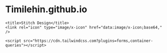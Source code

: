 # Timilehin.github.io
<html>
  <head>
    <link rel="preconnect" href="https://fonts.gstatic.com/" crossorigin="" />
    <link
      rel="stylesheet"
      as="style"
      onload="this.rel='stylesheet'"
      href="https://fonts.googleapis.com/css2?display=swap&amp;family=Inter%3Awght%40400%3B500%3B700%3B900&amp;family=Noto+Sans%3Awght%40400%3B500%3B700%3B900"
    />

    <title>Stitch Design</title>
    <link rel="icon" type="image/x-icon" href="data:image/x-icon;base64," />

    <script src="https://cdn.tailwindcss.com?plugins=forms,container-queries"></script>
  </head>
  <body>
    <div class="relative flex size-full min-h-screen flex-col bg-white justify-between group/design-root overflow-x-hidden" style='font-family: Inter, "Noto Sans", sans-serif;'>
      <div>
        <div class="@container">
          <div class="@[480px]:p-4">
            <div
              class="flex min-h-[480px] flex-col gap-6 bg-cover bg-center bg-no-repeat @[480px]:gap-8 @[480px]:rounded-lg items-center justify-center p-4"
              style='background-image: linear-gradient(rgba(0, 0, 0, 0.1) 0%, rgba(0, 0, 0, 0.4) 100%), url("https://lh3.googleusercontent.com/aida-public/AB6AXuCueipIWcs_tX94IOaIFMQygWaaCigpX5Z2S_kxXF5P4MWLOiqzOu-8YmJhXuhbVyg2840ooab183il3PaowDvMmRsJ3BFSafuahjR1stJHN_wHN-ZX6RwMFGnYp1ORhlkjqH4D_bImIu1qIg2GNOVwYgIOq4JMuNBE-mvf03qMWd8AjXtrLzMzXdRqgr8P1OgPVsbvfWSNnLSYE42kuiywU7hzO3EM4aLsu99SJSPn3fHdV00I6JomAxpAMJoLXcGTvwAnzktM26s");'
            >
              <div class="flex flex-col gap-2 text
